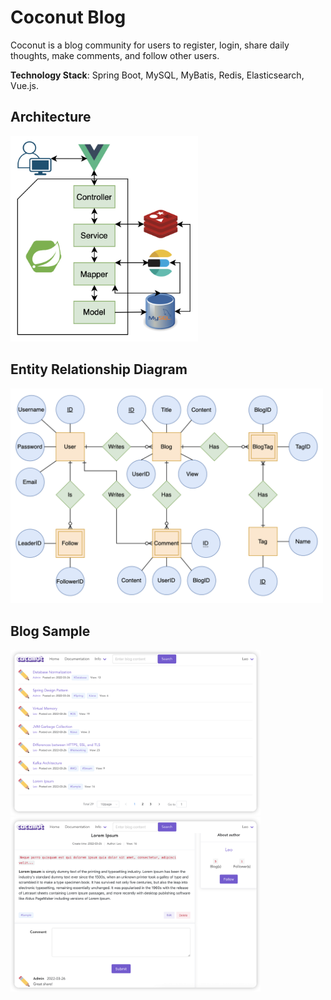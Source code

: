# Coconut Blog

Coconut is a blog community for users to register, login, share daily thoughts, make comments, and follow other users. 

**Technology Stack**: Spring Boot, MySQL, MyBatis, Redis, Elasticsearch, Vue.js. 

## Architecture
<img width="300" src="image/architecture.png">

## Entity Relationship Diagram
<img width="500" src="image/erd.png">

## Blog Sample
<img width="400" src="image/blog-list-sample.png">
<img width="400" src="image/blog-detail-sample.png">
